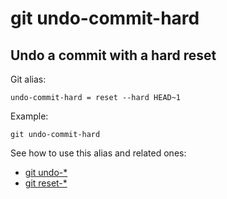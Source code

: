 # git undo-commit-hard

## Undo a commit with a hard reset

Git alias:

```git
undo-commit-hard = reset --hard HEAD~1
```

Example:

```shell
git undo-commit-hard
```

See how to use this alias and related ones:

* [git undo-*](../git-undo)
* [git reset-*](../git-reset)
